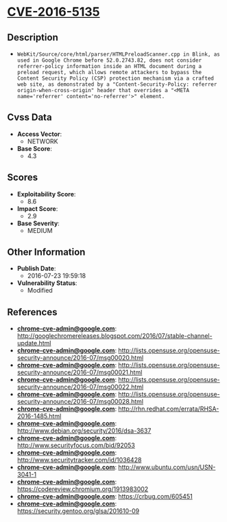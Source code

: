 
# [CVE-2016-5135](https://cve.mitre.org/cgi-bin/cvename.cgi?name=CVE-2016-5135)

## Description

- `WebKit/Source/core/html/parser/HTMLPreloadScanner.cpp in Blink, as used in Google Chrome before 52.0.2743.82, does not consider referrer-policy information inside an HTML document during a preload request, which allows remote attackers to bypass the Content Security Policy (CSP) protection mechanism via a crafted web site, as demonstrated by a "Content-Security-Policy: referrer origin-when-cross-origin" header that overrides a "<META name='referrer' content='no-referrer'>" element.`

## Cvss Data

- **Access Vector**:
  - NETWORK
- **Base Score**:
  - 4.3

## Scores

- **Exploitability Score**:
  - 8.6
- **Impact Score**:
  - 2.9
- **Base Severity**:
  - MEDIUM

## Other Information

- **Publish Date**:
  - 2016-07-23 19:59:18
- **Vulnerability Status**:
  - Modified

## References

- **chrome-cve-admin@google.com**: http://googlechromereleases.blogspot.com/2016/07/stable-channel-update.html
- **chrome-cve-admin@google.com**: http://lists.opensuse.org/opensuse-security-announce/2016-07/msg00020.html
- **chrome-cve-admin@google.com**: http://lists.opensuse.org/opensuse-security-announce/2016-07/msg00021.html
- **chrome-cve-admin@google.com**: http://lists.opensuse.org/opensuse-security-announce/2016-07/msg00022.html
- **chrome-cve-admin@google.com**: http://lists.opensuse.org/opensuse-security-announce/2016-07/msg00028.html
- **chrome-cve-admin@google.com**: http://rhn.redhat.com/errata/RHSA-2016-1485.html
- **chrome-cve-admin@google.com**: http://www.debian.org/security/2016/dsa-3637
- **chrome-cve-admin@google.com**: http://www.securityfocus.com/bid/92053
- **chrome-cve-admin@google.com**: http://www.securitytracker.com/id/1036428
- **chrome-cve-admin@google.com**: http://www.ubuntu.com/usn/USN-3041-1
- **chrome-cve-admin@google.com**: https://codereview.chromium.org/1913983002
- **chrome-cve-admin@google.com**: https://crbug.com/605451
- **chrome-cve-admin@google.com**: https://security.gentoo.org/glsa/201610-09
